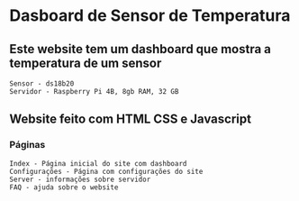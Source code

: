 # Dasboard de Sensor de Temperatura
  ## Este website tem um dashboard que mostra a temperatura de um sensor
    Sensor - ds18b20
    Servidor - Raspberry Pi 4B, 8gb RAM, 32 GB
## Website feito com HTML CSS e Javascript
  ### Páginas
    Index - Página inicial do site com dashboard
    Configurações - Página com configurações do site
    Server - informações sobre servidor
    FAQ - ajuda sobre o website
